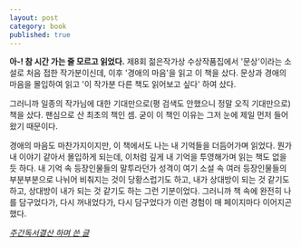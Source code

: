 ```yaml
---
layout: post
category: book
published: true
---
```

__아-! 참 시간 가는 줄 모르고 읽었다.__ 제8회 젊은작가상 수상작품집에서 '문상'이라는 소설로 처음 접한 작가분이신데, 이후 '경애의 마음'을 읽고 이 책을 샀다. 문상과 경애의 마음을 몰입하여 읽고 '이 작가분 다른 책도 읽어보고 싶다' 하여 샀다. 

그러니까 일종의 작가님에 대한 기대만으로(평 검색도 안했으니 정말 오직 기대만으로) 책을 샀다. 팬심으로 산 최초의 책인 셈. 굳이 이 책인 이유는 그저 눈에 제일 먼저 들어왔기 때문이다.

경애의 마음도 마찬가지이지만, 이 책에서도 나는 내 기억들을 더듬어가며 읽었다. 뭔가 내 이야기 같아서 몰입하게 되는데, 이처럼 깊게 내 기억을 투영해가며 읽는 책도 없을 듯 하다. 내 기억 속 등장인물들의 말투라던가 성격이 여기 소설 속 여러 등장인물들의 부분부분으로 나뉘어 비춰지는 것이 당황스럽기도 하고, 내가 상대방이 되는 것 같기도 하고, 상대방이 내가 되는 것 같기도 하는 그런 기분이었다. 그러니까 책 속에 완전히 나를 담구었다가, 다시 꺼내었다가, 다시 담구었다가 이런 경험이 매 페이지마다 이어지곤 했다.


 _[주간독서결산 하며 쓴 글](https://twitter.com/jumalReading/status/1155053059380150272?cxt=HHwWgICo0eioyYcgAAAA)_